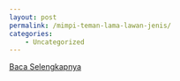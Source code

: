 ```yaml
---
layout: post
permalink: /mimpi-teman-lama-lawan-jenis/
categories:
    - Uncategorized
---
```


[Baca Selengkapnya](/04)